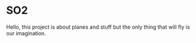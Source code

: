 # SO2
Hello,
this project is about planes and stuff but the only thing that will fly is our imagination.